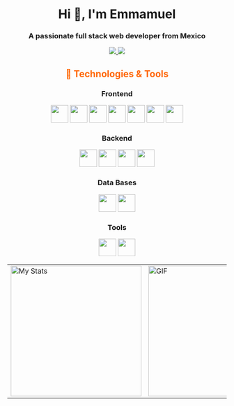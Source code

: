 <!--
**MedvedGubach/MedvedGubach** is a ✨ _special_ ✨ repository because its `README.md` (this file) appears on your GitHub profile.

Here are some ideas to get you started:

- 🔭 I’m currently working on ...
- 🌱 I’m currently learning ...
- 👯 I’m looking to collaborate on ...
- 🤔 I’m looking for help with ...
- 💬 Ask me about ...
- 📫 How to reach me: ...
- 😄 Pronouns: ...
- ⚡ Fun fact: ...
-->
<h1 align="center">Hi 👋, I'm Emmamuel</h1>
<h3 align="center">A passionate full stack web developer from Mexico</h3>

<p align="center">
  <a href="https://linkedin.com/in/emmanuel-arana-gutierrez-32013429b/">
    <img src="https://img.shields.io/badge/LinkedIn-0077B5?style=for-the-badge&logo=linkedin&logoColor=white"/>
  </a>
  <a href="mailto:emmanuel.arana.gutierrez@gmail.com">
    <img src="https://img.shields.io/badge/Gmail-D14836?style=for-the-badge&logo=gmail&logoColor=white"/>
  </a>
  
</p>
<h2 align="center"><span style="color:#ff6600">🚀 Technologies & Tools</span></h2>
<h3 align="center">Frontend</h3>
<p align="center">
  <img src="https://cdn.jsdelivr.net/gh/devicons/devicon/icons/react/react-original.svg" width="40" height="40"/>
  <img src="https://cdn.jsdelivr.net/gh/devicons/devicon@latest/icons/vuejs/vuejs-original.svg" width="40" height="40"/>
  <img src="https://cdn.jsdelivr.net/gh/devicons/devicon/icons/javascript/javascript-original.svg" width="40" height="40"/>
  <img src="https://cdn.jsdelivr.net/gh/devicons/devicon@latest/icons/typescript/typescript-original.svg" width="40" height="40"/>
  <img src="https://cdn.jsdelivr.net/gh/devicons/devicon@latest/icons/html5/html5-original.svg" width="40" height="40"/>
  <img src="https://cdn.jsdelivr.net/gh/devicons/devicon@latest/icons/css3/css3-original.svg" width="40" height="40"/>
  <img src="https://cdn.jsdelivr.net/gh/devicons/devicon@latest/icons/tailwindcss/tailwindcss-original.svg" width="40" height="40"/>
                    

</p>

<h3 align="center">Backend</h3>
<p align="center">
  <img src="https://cdn.jsdelivr.net/gh/devicons/devicon/icons/nodejs/nodejs-original.svg" width="40" height="40"/>
  <img src="https://cdn.jsdelivr.net/gh/devicons/devicon@latest/icons/express/express-original-wordmark.svg" width="40" height="40"/>
<img src="https://cdn.jsdelivr.net/gh/devicons/devicon@latest/icons/sequelize/sequelize-original.svg" width="40" height="40"/>
  <img src="https://cdn.jsdelivr.net/gh/devicons/devicon@latest/icons/graphql/graphql-plain-wordmark.svg" width="40" height="40"/>
</p>

<h3 align="center">Data Bases</h3>
<p align="center">
  <img src="https://cdn.jsdelivr.net/gh/devicons/devicon@latest/icons/mysql/mysql-original.svg" width="40" height="40"/>
  <img src="https://cdn.jsdelivr.net/gh/devicons/devicon/icons/mongodb/mongodb-original.svg" width="40" height="40"/>
</p>

<h3 align="center">Tools</h3>
<p align="center">
  <img src="https://cdn.jsdelivr.net/gh/devicons/devicon@latest/icons/git/git-original.svg" width="40" height="40"/>
  <img src="https://cdn.jsdelivr.net/gh/devicons/devicon@latest/icons/github/github-original.svg" width="40" height="40"/>
</p>

<table>
  <tr>
    <td><img  alt="My Stats" width="300" src="https://github-readme-stats.vercel.app/api/top-langs/?username=MedvedGubach&layout=compact&theme=radical"/></td>
    <td><img  alt="GIF" width="300" src="https://media0.giphy.com/media/v1.Y2lkPTc5MGI3NjExMDNiNjcyamRpcHdodGRieGx1YjN6ZmJwZzJuaDduOG9ob3BoNTN1eCZlcD12MV9pbnRlcm5hbF9naWZfYnlfaWQmY3Q9Zw/E6jscXfv3AkWQ/giphy.gif"/></td>
  </tr>
</table>


